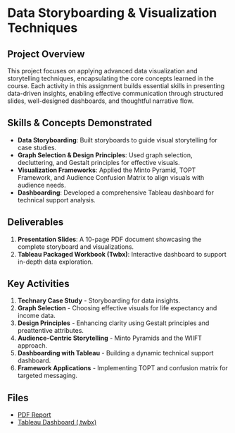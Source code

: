 # Data Storyboarding & Visualization Techniques

## Project Overview
This project focuses on applying advanced data visualization and storytelling techniques, encapsulating the core concepts learned in the course. Each activity in this assignment builds essential skills in presenting data-driven insights, enabling effective communication through structured slides, well-designed dashboards, and thoughtful narrative flow.

## Skills & Concepts Demonstrated
- **Data Storyboarding**: Built storyboards to guide visual storytelling for case studies.
- **Graph Selection & Design Principles**: Used graph selection, decluttering, and Gestalt principles for effective visuals.
- **Visualization Frameworks**: Applied the Minto Pyramid, TOPT Framework, and Audience Confusion Matrix to align visuals with audience needs.
- **Dashboarding**: Developed a comprehensive Tableau dashboard for technical support analysis.

## Deliverables
1. **Presentation Slides**: A 10-page PDF document showcasing the complete storyboard and visualizations.
2. **Tableau Packaged Workbook (Twbx)**: Interactive dashboard to support in-depth data exploration.

## Key Activities
1. **Technary Case Study** - Storyboarding for data insights.
2. **Graph Selection** - Choosing effective visuals for life expectancy and income data.
3. **Design Principles** - Enhancing clarity using Gestalt principles and preattentive attributes.
4. **Audience-Centric Storytelling** - Minto Pyramids and the WIIFT approach.
5. **Dashboarding with Tableau** - Building a dynamic technical support dashboard.
6. **Framework Applications** - Implementing TOPT and confusion matrix for targeted messaging.

## Files
- [PDF Report](https://github.com/stefagnone/Data_Storyboarding_Visualization/blob/main/Individual%20Assignment%20Stefano%20Compagnone.pdf)
- [Tableau Dashboard (.twbx)](https://github.com/stefagnone/Data_Storyboarding_Visualization/blob/main/Dashboard%20STEFANO%20COMPAGNONE%20(1).twbx)
